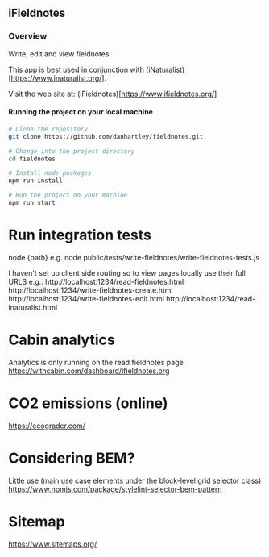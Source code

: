 ## iFieldnotes

### Overview
Write, edit and view fieldnotes. 

This app is best used in conjunction with (iNaturalist)[https://www.inaturalist.org/].

Visit the web site at: (iFieldnotes)[https://www.ifieldnotes.org/]

#### Running the project on your local machine

```bash
# Clone the repository
git clone https://github.com/danhartley/fieldnotes.git

# Change into the project directory
cd fieldnotes

# Install node packages
npm run install

# Run the project on your machine
npm run start

````

# Run integration tests
node {path} e.g. node public/tests/write-fieldnotes/write-fieldnotes-tests.js

I haven't set up client side routing so to view pages locally use their full URLS e.g.:
http://localhost:1234/read-fieldnotes.html
http://localhost:1234/write-fieldnotes-create.html
http://localhost:1234/write-fieldnotes-edit.html
http://localhost:1234/read-inaturalist.html

# Cabin analytics
Analytics is only running on the read fieldnotes page
https://withcabin.com/dashboard/ifieldnotes.org

# CO2 emissions (online)
https://ecograder.com/

# Considering BEM?
Little use (main use case elements under the block-level grid selector class)
https://www.npmjs.com/package/stylelint-selector-bem-pattern

# Sitemap
https://www.sitemaps.org/
